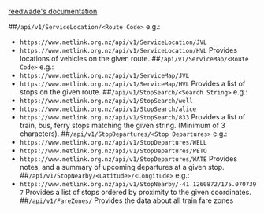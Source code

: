 [reedwade's documentation](https://github.com/reedwade/metlink-api-maybe/blob/master/README.md)

##`/api/v1/ServiceLocation/<Route Code>`
e.g.:
- `https://www.metlink.org.nz/api/v1/ServiceLocation/JVL`
- `https://www.metlink.org.nz/api/v1/ServiceLocation/HVL`
Provides locations of vehicles on the given route.
##`/api/v1/ServiceMap/<Route Code>`
e.g.:
- `https://www.metlink.org.nz/api/v1/ServiceMap/JVL`
- `https://www.metlink.org.nz/api/v1/ServiceMap/HVL`
Provides a list of stops on the given route.
##`/api/v1/StopSearch/<Search String>`
e.g.:
- `https://www.metlink.org.nz/api/v1/StopSearch/well`
- `https://www.metlink.org.nz/api/v1/StopSearch/alice`
- `https://www.metlink.org.nz/api/v1/StopSearch/833`
Provides a list of train, bus, ferry stops matching the given string. (Minimum of 3 characters).
##`/api/v1/StopDepartures/<Stop Departures>`
e.g.:
- `https://www.metlink.org.nz/api/v1/StopDepartures/WELL`
- `https://www.metlink.org.nz/api/v1/StopDepartures/PETO`
- `https://www.metlink.org.nz/api/v1/StopDepartures/WATE`
Provides notes, and a summary of upcoming departures at a given stop.
##`/api/v1/StopNearby/<Latitude>/<Longitude>`
e.g.:
- `https://www.metlink.org.nz/api/v1/StopNearby/-41.1260872/175.0707397`
Provides a list of stops ordered by proximity to the given coordinates.
##`/api/v1/FareZones/`
Provides the data about all train fare zones
